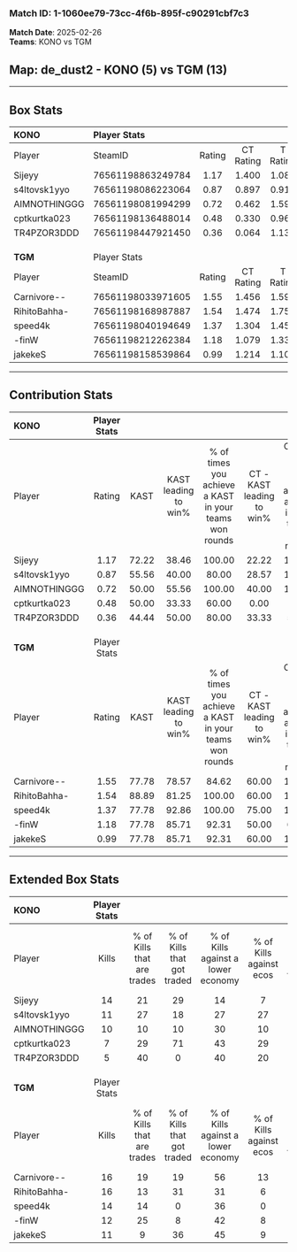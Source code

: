 ### Match ID: 1-1060ee79-73cc-4f6b-895f-c90291cbf7c3  
**Match Date**: 2025-02-26  
**Teams**: KONO vs TGM  

## **Map**: de_dust2 - KONO (5) vs TGM (13)  
---  

## Box Stats  

| **KONO**     | Player Stats      |        |           |          |       |       |       |         |        |      |     |
| :- | :- | :-: | :-: | :-: | :-: | :-: | :-: | :-: | :-: | :-: | :-: |
| Player       | SteamID           | Rating | CT Rating | T Rating | KAST  |  ADR  | Kills | Assists | Deaths | K/D  | HS% |
| Sijeyy       | 76561198863249784 |  1.17  |   1.400   |  1.080   | 72.22 | 95.7  |  14   |    4    |   14   | 1.00 | 35  |
| s4ltovsk1yyo | 76561198086223064 |  0.87  |   0.897   |  0.913   | 55.56 | 67.5  |  11   |    3    |   12   | 0.92 | 45  |
| AIMNOTHINGGG | 76561198081994299 |  0.72  |   0.462   |  1.599   | 50.00 | 70.2  |  10   |    1    |   14   | 0.71 | 40  |
| cptkurtka023 | 76561198136488014 |  0.48  |   0.330   |  0.964   | 50.00 | 58.6  |   7   |    1    |   16   | 0.44 | 57  |
| TR4PZOR3DDD  | 76561198447921450 |  0.36  |   0.064   |  1.136   | 44.44 | 33.8  |   5   |    2    |   13   | 0.38 | 40  |
|              |                   |        |           |          |       |       |       |         |        |      |     |
|              |                   |        |           |          |       |       |       |         |        |      |     |
|              |                   |        |           |          |       |       |       |         |        |      |     |
| **TGM**      | Player Stats      |        |           |          |       |       |       |         |        |      |     |
| Player       | SteamID           | Rating | CT Rating | T Rating | KAST  |  ADR  | Kills | Assists | Deaths | K/D  | HS% |
| Carnivore--  | 76561198033971605 |  1.55  |   1.456   |  1.594   | 77.78 | 100.8 |  16   |    6    |   7    | 2.29 | 62  |
| RihitoBahha- | 76561198168987887 |  1.54  |   1.474   |  1.750   | 88.89 | 91.4  |  16   |    1    |   8    | 2.00 | 68  |
| speed4k      | 76561198040194649 |  1.37  |   1.304   |  1.450   | 77.78 | 94.8  |  14   |    6    |   9    | 1.56 | 64  |
| -finW        | 76561198212262384 |  1.18  |   1.079   |  1.338   | 77.78 | 66.4  |  12   |    5    |   9    | 1.33 | 50  |
| jakekeS      | 76561198158539864 |  0.99  |   1.214   |  1.101   | 77.78 | 70.4  |  11   |    4    |   14   | 0.79 | 63  |
---  

## Contribution Stats  

| **KONO**     | Player Stats |       |                      |                                                        |                           |                                                             |                          |                                                            |
| :- | :-: | :-: | :-: | :-: | :-: | :-: | :-: | :-: |
| Player       |    Rating    | KAST  | KAST leading to win% | % of times you achieve a KAST in your teams won rounds | CT - KAST leading to win% | CT - % of times you achieve a KAST in your teams won rounds | T - KAST leading to win% | T - % of times you achieve a KAST in your teams won rounds |
| Sijeyy       |     1.17     | 72.22 |        38.46         |                         100.00                         |           22.22           |                           100.00                            |          75.00           |                           100.00                           |
| s4ltovsk1yyo |     0.87     | 55.56 |        40.00         |                         80.00                          |           28.57           |                           100.00                            |          66.67           |                           66.67                            |
| AIMNOTHINGGG |     0.72     | 50.00 |        55.56         |                         100.00                         |           40.00           |                           100.00                            |          75.00           |                           100.00                           |
| cptkurtka023 |     0.48     | 50.00 |        33.33         |                         60.00                          |           0.00            |                            0.00                             |          75.00           |                           100.00                           |
| TR4PZOR3DDD  |     0.36     | 44.44 |        50.00         |                         80.00                          |           33.33           |                            50.00                            |          60.00           |                           100.00                           |
|              |              |       |                      |                                                        |                           |                                                             |                          |                                                            |
|              |              |       |                      |                                                        |                           |                                                             |                          |                                                            |
|              |              |       |                      |                                                        |                           |                                                             |                          |                                                            |
| **TGM**      | Player Stats |       |                      |                                                        |                           |                                                             |                          |                                                            |
| Player       |    Rating    | KAST  | KAST leading to win% | % of times you achieve a KAST in your teams won rounds | CT - KAST leading to win% | CT - % of times you achieve a KAST in your teams won rounds | T - KAST leading to win% | T - % of times you achieve a KAST in your teams won rounds |
| Carnivore--  |     1.55     | 77.78 |        78.57         |                         84.62                          |           60.00           |                           100.00                            |          88.89           |                           80.00                            |
| RihitoBahha- |     1.54     | 88.89 |        81.25         |                         100.00                         |           60.00           |                           100.00                            |          90.91           |                           100.00                           |
| speed4k      |     1.37     | 77.78 |        92.86         |                         100.00                         |           75.00           |                           100.00                            |          100.00          |                           100.00                           |
| -finW        |     1.18     | 77.78 |        85.71         |                         92.31                          |           50.00           |                            66.67                            |          100.00          |                           100.00                           |
| jakekeS      |     0.99     | 77.78 |        85.71         |                         92.31                          |           60.00           |                           100.00                            |          100.00          |                           90.00                            |
---  

## Extended Box Stats  

| **KONO**     | Player Stats |                            |                            |                                    |                         |                              |                                 |        |                             |                                     |                          |                               |                            |
| :- | :-: | :-: | :-: | :-: | :-: | :-: | :-: | :-: | :-: | :-: | :-: | :-: | :-: |
| Player       |    Kills     | % of Kills that are trades | % of Kills that got traded | % of Kills against a lower economy | % of Kills against ecos | % of Kills that are flawless | % of Kills that are close duels | Deaths | % of Deaths that get traded | % of Deaths against a lower economy | % of Deaths against ecos | % of Deaths that are flawless | % of Deaths that are close |
| Sijeyy       |      14      |             21             |             29             |                 14                 |            7            |              71              |                7                |   14   |             29              |                 14                  |            14            |              57               |             7              |
| s4ltovsk1yyo |      11      |             27             |             18             |                 27                 |           27            |              73              |                0                |   12   |              8              |                  8                  |            0             |              75               |             8              |
| AIMNOTHINGGG |      10      |             10             |             10             |                 30                 |           10            |              50              |               10                |   14   |             29              |                 14                  |            14            |              71               |             7              |
| cptkurtka023 |      7       |             29             |             71             |                 43                 |           29            |              43              |               14                |   16   |             13              |                  6                  |            6             |              63               |             13             |
| TR4PZOR3DDD  |      5       |             40             |             0              |                 40                 |           20            |              60              |                0                |   13   |             15              |                  8                  |            8             |              77               |             8              |
|              |              |                            |                            |                                    |                         |                              |                                 |        |                             |                                     |                          |                               |                            |
|              |              |                            |                            |                                    |                         |                              |                                 |        |                             |                                     |                          |                               |                            |
|              |              |                            |                            |                                    |                         |                              |                                 |        |                             |                                     |                          |                               |                            |
| **TGM**      | Player Stats |                            |                            |                                    |                         |                              |                                 |        |                             |                                     |                          |                               |                            |
| Player       |    Kills     | % of Kills that are trades | % of Kills that got traded | % of Kills against a lower economy | % of Kills against ecos | % of Kills that are flawless | % of Kills that are close duels | Deaths | % of Deaths that get traded | % of Deaths against a lower economy | % of Deaths against ecos | % of Deaths that are flawless | % of Deaths that are close |
| Carnivore--  |      16      |             19             |             19             |                 56                 |           13            |              63              |               13                |   7    |              0              |                 14                  |            0             |              71               |             14             |
| RihitoBahha- |      16      |             13             |             31             |                 31                 |            6            |              75              |                6                |   8    |             50              |                 50                  |            0             |              50               |             0              |
| speed4k      |      14      |             14             |             0              |                 36                 |            0            |              64              |                7                |   9    |             11              |                 22                  |            0             |              44               |             11             |
| -finW        |      12      |             25             |             8              |                 42                 |            8            |              67              |                8                |   9    |             22              |                 33                  |            0             |              67               |             0              |
| jakekeS      |      11      |             9              |             36             |                 45                 |            9            |              73              |                9                |   14   |             36              |                 21                  |            7             |              71               |             7              |
